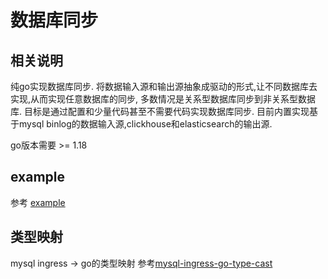 # 数据库同步

## 相关说明
纯go实现数据库同步. 将数据输入源和输出源抽象成驱动的形式,让不同数据库去实现,从而实现任意数据库的同步,
多数情况是关系型数据库同步到非关系型数据库. 目标是通过配置和少量代码甚至不需要代码实现数据库同步.
目前内置实现基于mysql binlog的数据输入源,clickhouse和elasticsearch的输出源.

go版本需要 >= 1.18

## example
参考 [example](example/readme.MD)

## 类型映射
mysql ingress -> go的类型映射 参考[mysql-ingress-go-type-cast](driver/builtin/ingress/mysql/readme.MD)


